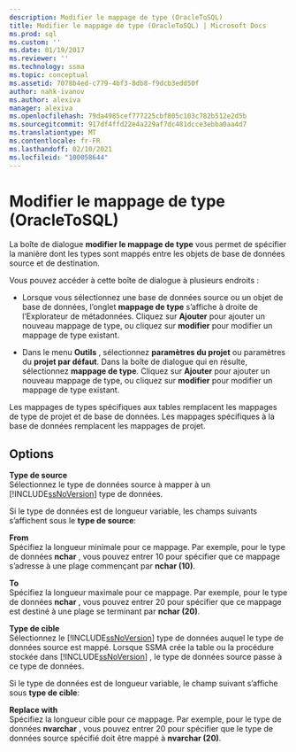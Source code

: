 ```yaml
---
description: Modifier le mappage de type (OracleToSQL)
title: Modifier le mappage de type (OracleToSQL) | Microsoft Docs
ms.prod: sql
ms.custom: ''
ms.date: 01/19/2017
ms.reviewer: ''
ms.technology: ssma
ms.topic: conceptual
ms.assetid: 7078b4ed-c779-4bf3-8db8-f9dcb3edd50f
author: nahk-ivanov
ms.author: alexiva
manager: alexiva
ms.openlocfilehash: 79da4985cef777225cbf805c103c782b512e2d5b
ms.sourcegitcommit: 917df4ffd22e4a229af7dc481dcce3ebba0aa4d7
ms.translationtype: MT
ms.contentlocale: fr-FR
ms.lasthandoff: 02/10/2021
ms.locfileid: "100058644"
---
```

# <a name="edit-type-mapping-oracletosql"></a>Modifier le mappage de type (OracleToSQL)
La boîte de dialogue **modifier le mappage de type** vous permet de spécifier la manière dont les types sont mappés entre les objets de base de données source et de destination.  
  
Vous pouvez accéder à cette boîte de dialogue à plusieurs endroits :  
  
-   Lorsque vous sélectionnez une base de données source ou un objet de base de données, l’onglet **mappage de type** s’affiche à droite de l’Explorateur de métadonnées. Cliquez sur **Ajouter** pour ajouter un nouveau mappage de type, ou cliquez sur **modifier** pour modifier un mappage de type existant.  
  
-   Dans le menu **Outils** , sélectionnez **paramètres du projet** ou paramètres du **projet par défaut**. Dans la boîte de dialogue qui en résulte, sélectionnez **mappage de type**. Cliquez sur **Ajouter** pour ajouter un nouveau mappage de type, ou cliquez sur **modifier** pour modifier un mappage de type existant.  
  
Les mappages de types spécifiques aux tables remplacent les mappages de type de projet et de base de données. Les mappages spécifiques à la base de données remplacent les mappages de projet.  
  
## <a name="options"></a>Options  
**Type de source**  
Sélectionnez le type de données source à mapper à un [!INCLUDE[ssNoVersion](../../includes/ssnoversion-md.md)] type de données.  
  
Si le type de données est de longueur variable, les champs suivants s’affichent sous le **type de source**:  
  
**From**  
Spécifiez la longueur minimale pour ce mappage. Par exemple, pour le type de données **nchar** , vous pouvez entrer 10 pour spécifier que ce mappage s’adresse à une plage commençant par **nchar (10)**.  
  
**To**  
Spécifiez la longueur maximale pour ce mappage. Par exemple, pour le type de données **nchar** , vous pouvez entrer 20 pour spécifier que ce mappage est destiné à une plage se terminant par **nchar (20)**.  
  
**Type de cible**  
Sélectionnez le [!INCLUDE[ssNoVersion](../../includes/ssnoversion-md.md)] type de données auquel le type de données source est mappé. Lorsque SSMA crée la table ou la procédure stockée dans [!INCLUDE[ssNoVersion](../../includes/ssnoversion-md.md)] , le type de données source passe à ce type de données.  
  
Si le type de données est de longueur variable, le champ suivant s’affiche sous **type de cible**:  
  
**Replace with**  
Spécifiez la longueur cible pour ce mappage. Par exemple, pour le type de données **nvarchar** , vous pouvez entrer 20 pour spécifier que le type de données source spécifié doit être mappé à **nvarchar (20)**.  
  

